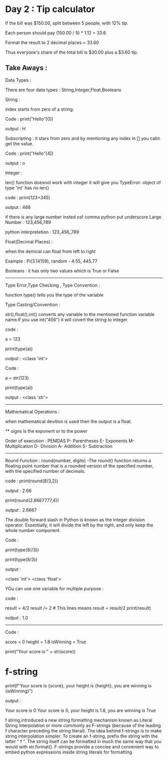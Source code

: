 # Day 2 : Tip calculator 

If the bill was $150.00, split between 5 people, with 12% tip. 

Each person should pay (150.00 / 5) * 1.12 = 33.6

Format the result to 2 decimal places = 33.60

Thus everyone's share of the total bill is $30.00 plus a $3.60 tip.

## Take Aways :


Data Types :

There are four data types : String,Integer,Float,Booleans 

String :

index starts from zero of a string.

Code : print("Hello"[0])

output : H 

Subscripting : it stars from zero and by mentioning any index in [] you cabn get the value.

Code : print("Hello"[4])

output : o



Integer :

len() function doesnot work with integer it will give you TypeError: object of type 'int' has no len()

code : print(123+345) 

output : 468

if there is any large number insted osf comma python put underscore Large Number : 123,456,789

python interpretetion : 123_456_789



Float(Decimal Places) : 

when the demical can float from left to right 

Example : Pi(3.14159), random - 4.55, 445.77



Booleans : it has only two values which is True or False 


--------------------------

Type Error,Type Checking , Type Convention :

function type() tells you the type of the variable 

Type Casting/Convention :

str(),float(),int() converts any variable to the mentioned function variable name.If you use int("456") it will covert the string to integer.  

code : 

a = 123

print(type(a))

output : <class 'int'>

Code : 

a = str(123)

print(type(a))

output :  <class 'str'>

------------------------

Mathematical Operations :

when mathematical devition is used then the output is a float. 

** signs is the exponent or to the power

Order of execution : PEMDAS 
P- Parentheses
E- Exponents
M- Multiplication
D- Division
A- Addition
S- Subtraction

-----------------------

Round Function : round(number, digits) -The round() function returns a floating point number that is a rounded version of the specified number, with the specified number of decimals.

code : print(round(8/3,2))

output : 2.66


print(round(2.6667777,4))

output : 2.6667

The double forward slash in Python is known as the integer division operator. Essentially, it will divide the left by the right, and only keep the whole number component.

Code : 

print(type(8//3))

print(type(8/3))

output :

<class 'int'>
<class 'float'>

YOu can use one variable for multiple purpose :

code :

result = 4/2
result /= 2  # This lines means result = result/2
print(result)

output : 1.0


-------------

Code :

score = 0
height = 1.8
isWinning = True

print("Your score is " + str(score))

# f-string

print(f"Your score is {score}, your height is {height}, you are winning is {isWinning}")


output :

Your score is 0
Your score is 0, your height is 1.8, you are winning is True

f string,introduced a new string formatting mechanism known as Literal String Interpolation or more commonly as F-strings (because of the leading f character preceding the string literal). The idea behind f-strings is to make string interpolation simpler. 
To create an f-string, prefix the string with the letter “ f ”. The string itself can be formatted in much the same way that you would with str.format(). F-strings provide a concise and convenient way to embed python expressions inside string literals for formatting. 
 


